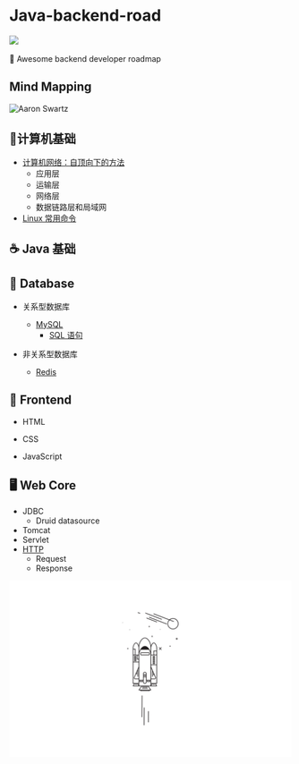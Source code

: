 # Java-backend-road


[![](https://img.shields.io/badge/Java-Notes-orange?style=flat-square)](https://github.com/ceezyyy/Java-study-notes)

:rocket: Awesome backend developer roadmap

## Mind Mapping

![Aaron Swartz](https://github.com/ceezyyy/Java-study-notes/blob/master/pics/BackendDeveloper.png)




## :key: ​计算机基础
- [计算机网络：自顶向下的方法]()
  - 应用层
  - 运输层
  - 网络层
  - 数据链路层和局域网
- [Linux 常用命令](https://github.com/ceezyyy/Backend-developer-roadmap/blob/master/Fundamental/Linux/Linux.md)



## :coffee: Java 基础





## :floppy_disk: Database

- 关系型数据库
  - [MySQL](https://github.com/ceezyyy/Backend-road/blob/master/SQL/notes/sql.md)
    - [SQL 语句](https://github.com/ceezyyy/Backend-developer-roadmap/blob/master/SQL/practice/sqlbolt.md)

- 非关系型数据库
  - [Redis](https://github.com/ceezyyy/Backend-developer-roadmap/blob/master/DB/Redis/Notes/Redis.md)

## :movie_camera: Frontend

- HTML

- CSS

- JavaScript

  

## :desktop_computer: Web Core

- JDBC
  - Druid datasource
- Tomcat
- Servlet
- [HTTP](https://github.com/ceezyyy/Backend-developer-roadmap/blob/master/Web/Core/Servlet/HTTP.md)
  - Request
  - Response























![](cover.png)









